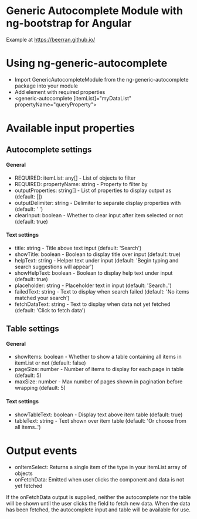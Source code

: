# Generic Autocomplete Module with ng-bootstrap for Angular

Example at https://beerran.github.io/

# Using ng-generic-autocomplete
- Import GenericAutocompleteModule from the ng-generic-autocomplete package into your module
- Add element with required properties
- <generic-autocomplete [itemList]="myDataList" propertyName="queryProperty"></generic-autocomplete>

# Available input properties
## Autocomplete settings
#### General
- REQUIRED: itemList: any[] - List of objects to filter
- REQUIRED: propertyName: string - Property to filter by
- outputProperties: string[] - List of properties to display output as (default: [])
- outputDelimiter: string - Delimiter to separate display properties with (default: ' ')
- clearInput: boolean - Whether to clear input after item selected or not (default: true)
#### Text settings
- title: string - Title above text input (default: 'Search')
- showTitle: boolean - Boolean to display title over input (default: true)
- helpText: string - Helper text under input (default: 'Begin typing and search suggestions will appear')
- showHelpText: boolean - Boolean to display help text under input (default: true)
- placeholder: string - Placeholder text in input (default: 'Search..')
- failedText: string - Text to display when search failed (default: 'No items matched your search')
- fetchDataText: string - Text to display when data not yet fetched (default: 'Click to fetch data')

## Table settings
#### General
- showItems: boolean - Whether to show a table containing all items in itemList or not (default: false)
- pageSize: number - Number of items to display for each page in table (default: 5)
- maxSize: number - Max number of pages shown in pagination before wrapping (default: 5)
#### Text settings
- showTableText: boolean - Display text above item table (default: true)
- tableText: string - Text shown over item table (default: 'Or choose from all items..')

# Output events
- onItemSelect: Returns a single item of the type in your itemList array of objects
- onFetchData: Emitted when user clicks the component and data is not yet fetched

If the onFetchData output is supplied, neither the autocomplete nor the table will be shown until the user clicks the field to fetch new data. When the data has been fetched, the autocomplete input and table will be available for use.
